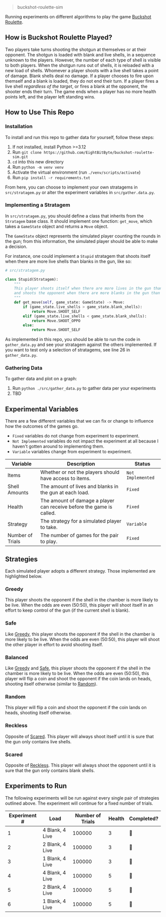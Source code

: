 > buckshot-roulette-sim

Running experiments on different algorithms to play the game [Buckshot Roulette](https://store.steampowered.com/app/2835570/Buckshot_Roulette/).

## How is Buckshot Roulette Played?
Two players take turns shooting the shotgun at themselves or at their opponent. The shotgun is loaded with blank and live shells, in a sequence unknown to the players. However, the number of each type of shell is visible to both players. When the shotgun runs out of shells, it is reloaded with a new load of shells. Whomever a player shoots with a live shell takes a point of damage. Blank shells deal no damage. If a player chooses to fire upon themself and a blank is loaded, they do not end their turn. If a player fires a live shell *regardless of the target*, or fires a blank at the opponent, the shooter ends their turn. The game ends when a player has no more health points left, and the player left standing wins.

## How to Use This Repo
### Installation
To install and run this repo to gather data for yourself, follow these steps:

1. If not installed, install Python >=3.12
2. Run `git clone https://github.com/EightBitByte/buckshot-roulette-sim.git`
3. `cd` into this new directory
4. Run `python -m venv venv`
5. Activate the virtual environment (run `./venv/scripts/activate`)
6. Run `pip install -r requirements.txt`

From here, you can choose to implement your own stratagems in `src/stratagem.py` or alter the experiment variables in `src/gather.data.py`.

### Implementing a Stratagem

In `src/stratagem.py`, you should define a class that inherits from the `Stratagem` base class. It should implement one function: `get_move`, which takes a `GameState` object and returns a `Move` object.

The `GameState` object represents the simulated player counting the rounds in the gun; from this information, the simulated player should be able to make a decision.

For instance, one could implement a `Stupid` stratagem that shoots itself when there are more live shells than blanks in the gun, like so:

```python
# src/stratagem.py

class Stupid(Stratagem):
    """
    This player shoots itself when there are more lives in the gun than blanks,
    and shoots the opponent when there are more blanks in the gun than lives.
    """
    def get_move(self, game_state: GameState) -> Move:
        if (game_state.live_shells > game_state.blank_shells):
            return Move.SHOOT_SELF
        elif (game_state.live_shells < game_state.blank_shells):
            return Move.SHOOT_OPPO
        else:
            return Move.SHOOT_SELF
```

As implemented in this repo, you should be able to run the code in `gather_data.py` and see your stratagem against the others implemented. If you want to test only a selection of stratagems, see line 26 in `gather_data.py`.

### Gathering Data
To gather data and plot on a graph:

1. Run `python ./src/gather_data.py` to gather data per your experiments
2. TBD

## Experimental Variables
There are a few different variables that we can fix or change to influence how the outcomes of the games go.

- `Fixed` variables do not change from experiment to experiment.
- `Not Implemented` variables do not impact the experiment at all because I haven't gotten around to implementing them.
- `Variable` variables change from experiment to experiment.

| Variable         | Description                                                          | Status            |
| ---------------- | -------------------------------------------------------------------- | ----------------- |
| Items            | Whether or not the players should have access to items.              | `Not Implemented` |
| Shell Amounts    | The amount of lives and blanks in the gun at each load.              | `Fixed`           |
| Health           | The amount of damage a player can receive before the game is called. | `Fixed`           |
| Strategy         | The strategy for a simulated player to take.                         | `Variable`        |
| Number of Trials | The number of games for the pair to play.                            | `Fixed`           |

## Strategies
Each simulated player adopts a different strategy. Those implemented are highlighted below.

### Greedy
This player shoots the opponent if the shell in the chamber is more likely to be live. When the odds are even (50:50), this player will shoot itself in an effort to keep control of the gun (if the current shell is blank).

### Safe
Like [Greedy](#greedy), this player shoots the opponent if the shell in the chamber is more likely to be live. When the odds are even (50:50), this player will shoot the other player in effort to avoid shooting itself.

### Balanced
Like [Greedy](#greedy) and [Safe](#safe), this player shoots the opponent if the shell in the chamber is more likely to be live. When the odds are even (50:50), this player will flip a coin and shoot the opponent if the coin lands on heads, shooting itself otherwise (similar to [Random](#random)).

### Random
This player will flip a coin and shoot the opponent if the coin lands on heads, shooting itself otherwise.

### Reckless
Opposite of [Scared](#scared). This player will always shoot itself until it is sure that the gun only contains live shells.

### Scared
Opposite of [Reckless](#reckless). This player will always shoot the opponent until it is sure that the gun only contains blank shells.

## Experiments to Run
The following experiments will be run against every single pair of strategies outlined above. The experiment will continue for a fixed number of trials.

| Experiment # | Load            | Number of Trials | Health | Completed?     |
| ------------ | --------------- | ---------------- | ------ | -------------- |
| 1            | 4 Blank, 4 Live | 100000           | 3      | :red_circle:   |
| 2            | 2 Blank, 4 Live | 100000           | 3      | :red_circle:   |
| 3            | 1 Blank, 4 Live | 100000           | 3      | :red_circle:   |
| 4            | 4 Blank, 4 Live | 100000           | 5      | :red_circle:   |
| 5            | 2 Blank, 4 Live | 100000           | 5      | :red_circle:   |
| 6            | 1 Blank, 4 Live | 100000           | 5      | :red_circle:   |